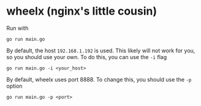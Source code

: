 # wheelx (nginx's little cousin)

Run with

`go run main.go`

By default, the host `192.168.1.192` is used. This likely will not work for you, so you should use your own. To do this, you can use the `-i` flag

`go run main.go -i <your_host>`

By default, wheelx uses port 8888. To change this, you should use the `-p` option

`go run main.go -p <port>`
